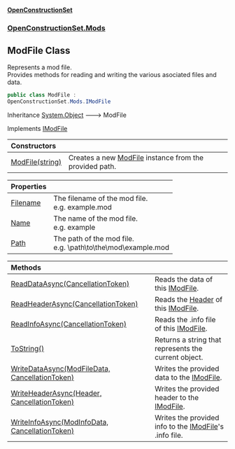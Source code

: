 #### [OpenConstructionSet](index.md 'index')
### [OpenConstructionSet.Mods](index.md#OpenConstructionSet_Mods 'OpenConstructionSet.Mods')
## ModFile Class
Represents a mod file.  
Provides methods for reading and writing the various asociated files and data.  
```csharp
public class ModFile :
OpenConstructionSet.Mods.IModFile
```

Inheritance [System.Object](https://docs.microsoft.com/en-us/dotnet/api/System.Object 'System.Object') &#129106; ModFile  

Implements [IModFile](IKbYBL+aXAnVnb4gGogjfQ.md 'OpenConstructionSet.Mods.IModFile')  

| Constructors | |
| :--- | :--- |
| [ModFile(string)](ZSXC_RaqF6QK3jXp_ALQBw.md 'OpenConstructionSet.Mods.ModFile.ModFile(string)') | Creates a new [ModFile](EYQou2987Z4OauOJGKsGRw.md 'OpenConstructionSet.Mods.ModFile') instance from the provided path.<br/> |

| Properties | |
| :--- | :--- |
| [Filename](2XW54Y8oBG2OmaSb6yEM4Q.md 'OpenConstructionSet.Mods.ModFile.Filename') | The filename of the mod file.<br/>e.g. example.mod<br/> |
| [Name](kJ0rnXtOx1e9dlkPJr3dVg.md 'OpenConstructionSet.Mods.ModFile.Name') | The name of the mod file.<br/>e.g. example<br/> |
| [Path](JRJGNBQUV4zbLAe0k4RwfA.md 'OpenConstructionSet.Mods.ModFile.Path') | The path of the mod file.<br/>e.g. \path\to\the\mod\example.mod<br/> |

| Methods | |
| :--- | :--- |
| [ReadDataAsync(CancellationToken)](uT5hgG1JK1z0TOAj5yPAvw.md 'OpenConstructionSet.Mods.ModFile.ReadDataAsync(System.Threading.CancellationToken)') | Reads the data of this [IModFile](IKbYBL+aXAnVnb4gGogjfQ.md 'OpenConstructionSet.Mods.IModFile').<br/> |
| [ReadHeaderAsync(CancellationToken)](Fe6Jmch_1ZAAXsEIxdqyYQ.md 'OpenConstructionSet.Mods.ModFile.ReadHeaderAsync(System.Threading.CancellationToken)') | Reads the [Header](y6Au0zwIM7btf+C21xR7ow.md 'OpenConstructionSet.Data.Header') of this [IModFile](IKbYBL+aXAnVnb4gGogjfQ.md 'OpenConstructionSet.Mods.IModFile').<br/> |
| [ReadInfoAsync(CancellationToken)](DNODgOz6y4dGZOSA+oM7bw.md 'OpenConstructionSet.Mods.ModFile.ReadInfoAsync(System.Threading.CancellationToken)') | Reads the .info file of this [IModFile](IKbYBL+aXAnVnb4gGogjfQ.md 'OpenConstructionSet.Mods.IModFile').<br/> |
| [ToString()](+vcnXMREkMtIbzJQskQH4w.md 'OpenConstructionSet.Mods.ModFile.ToString()') | Returns a string that represents the current object. |
| [WriteDataAsync(ModFileData, CancellationToken)](hQhr21hPPb95e3WiOjxdKA.md 'OpenConstructionSet.Mods.ModFile.WriteDataAsync(OpenConstructionSet.Mods.ModFileData, System.Threading.CancellationToken)') | Writes the provided data to the [IModFile](IKbYBL+aXAnVnb4gGogjfQ.md 'OpenConstructionSet.Mods.IModFile').<br/> |
| [WriteHeaderAsync(Header, CancellationToken)](RiQ3O5ILiETlRbJ9KcYYVA.md 'OpenConstructionSet.Mods.ModFile.WriteHeaderAsync(OpenConstructionSet.Data.Header, System.Threading.CancellationToken)') | Writes the provided header to the [IModFile](IKbYBL+aXAnVnb4gGogjfQ.md 'OpenConstructionSet.Mods.IModFile').<br/> |
| [WriteInfoAsync(ModInfoData, CancellationToken)](uE6gtC7DjZzrY5Tp7IMnlA.md 'OpenConstructionSet.Mods.ModFile.WriteInfoAsync(OpenConstructionSet.Mods.ModInfoData, System.Threading.CancellationToken)') | Writes the provided info to the [IModFile](IKbYBL+aXAnVnb4gGogjfQ.md 'OpenConstructionSet.Mods.IModFile')'s .info file.<br/> |
